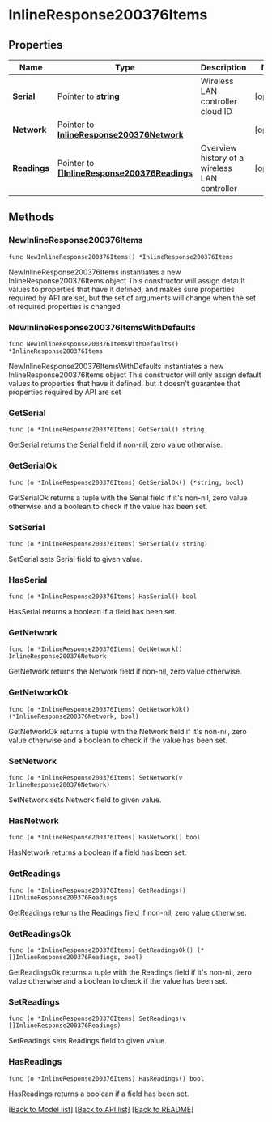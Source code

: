 # InlineResponse200376Items

## Properties

Name | Type | Description | Notes
------------ | ------------- | ------------- | -------------
**Serial** | Pointer to **string** | Wireless LAN controller cloud ID | [optional] 
**Network** | Pointer to [**InlineResponse200376Network**](InlineResponse200376Network.md) |  | [optional] 
**Readings** | Pointer to [**[]InlineResponse200376Readings**](InlineResponse200376Readings.md) | Overview history of a wireless LAN controller | [optional] 

## Methods

### NewInlineResponse200376Items

`func NewInlineResponse200376Items() *InlineResponse200376Items`

NewInlineResponse200376Items instantiates a new InlineResponse200376Items object
This constructor will assign default values to properties that have it defined,
and makes sure properties required by API are set, but the set of arguments
will change when the set of required properties is changed

### NewInlineResponse200376ItemsWithDefaults

`func NewInlineResponse200376ItemsWithDefaults() *InlineResponse200376Items`

NewInlineResponse200376ItemsWithDefaults instantiates a new InlineResponse200376Items object
This constructor will only assign default values to properties that have it defined,
but it doesn't guarantee that properties required by API are set

### GetSerial

`func (o *InlineResponse200376Items) GetSerial() string`

GetSerial returns the Serial field if non-nil, zero value otherwise.

### GetSerialOk

`func (o *InlineResponse200376Items) GetSerialOk() (*string, bool)`

GetSerialOk returns a tuple with the Serial field if it's non-nil, zero value otherwise
and a boolean to check if the value has been set.

### SetSerial

`func (o *InlineResponse200376Items) SetSerial(v string)`

SetSerial sets Serial field to given value.

### HasSerial

`func (o *InlineResponse200376Items) HasSerial() bool`

HasSerial returns a boolean if a field has been set.

### GetNetwork

`func (o *InlineResponse200376Items) GetNetwork() InlineResponse200376Network`

GetNetwork returns the Network field if non-nil, zero value otherwise.

### GetNetworkOk

`func (o *InlineResponse200376Items) GetNetworkOk() (*InlineResponse200376Network, bool)`

GetNetworkOk returns a tuple with the Network field if it's non-nil, zero value otherwise
and a boolean to check if the value has been set.

### SetNetwork

`func (o *InlineResponse200376Items) SetNetwork(v InlineResponse200376Network)`

SetNetwork sets Network field to given value.

### HasNetwork

`func (o *InlineResponse200376Items) HasNetwork() bool`

HasNetwork returns a boolean if a field has been set.

### GetReadings

`func (o *InlineResponse200376Items) GetReadings() []InlineResponse200376Readings`

GetReadings returns the Readings field if non-nil, zero value otherwise.

### GetReadingsOk

`func (o *InlineResponse200376Items) GetReadingsOk() (*[]InlineResponse200376Readings, bool)`

GetReadingsOk returns a tuple with the Readings field if it's non-nil, zero value otherwise
and a boolean to check if the value has been set.

### SetReadings

`func (o *InlineResponse200376Items) SetReadings(v []InlineResponse200376Readings)`

SetReadings sets Readings field to given value.

### HasReadings

`func (o *InlineResponse200376Items) HasReadings() bool`

HasReadings returns a boolean if a field has been set.


[[Back to Model list]](../README.md#documentation-for-models) [[Back to API list]](../README.md#documentation-for-api-endpoints) [[Back to README]](../README.md)



